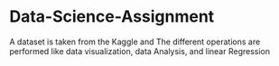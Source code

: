# Data-Science-Assignment
A dataset is taken from the Kaggle and The different operations are performed like data visualization, data Analysis, and linear Regression
